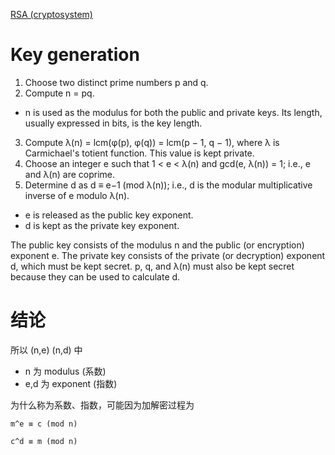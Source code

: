 [RSA (cryptosystem)](https://en.wikipedia.org/wiki/RSA_(cryptosystem))

# Key generation
1. Choose two distinct prime numbers p and q.
2. Compute n = pq.
* n is used as the modulus for both the public and private keys. Its length, usually expressed in bits, is the key length.
3. Compute λ(n) = lcm(φ(p), φ(q)) = lcm(p − 1, q − 1), where λ is Carmichael's totient function. This value is kept private.
4. Choose an integer e such that 1 < e < λ(n) and gcd(e, λ(n)) = 1; i.e., e and λ(n) are coprime.
5. Determine d as d ≡ e−1 (mod λ(n)); i.e., d is the modular multiplicative inverse of e modulo λ(n).
* e is released as the public key exponent.
* d is kept as the private key exponent.

The public key consists of the modulus n and the public (or encryption) exponent e. The private key consists of the private (or decryption) exponent d, which must be kept secret. p, q, and λ(n) must also be kept secret because they can be used to calculate d.


# 结论
所以 (n,e) (n,d) 中  
* n 为 modulus (系数)
* e,d 为 exponent (指数)

为什么称为系数、指数，可能因为加解密过程为

    m^e ≡ c (mod n)
    
    c^d ≡ m (mod n)